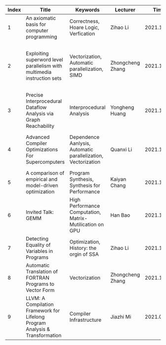 | Index | Title |  Keywords | Lecturer | Time | Links| Presiquite |
| ----- | ----- | --------- | ---------| ---- | ---- | ---------- |
| 1 | An axiomatic basis for computer programming | Correctness, Hoare Logic, Verfication | Zihao Li | 2021.11.7| [PPT](https://github.com/zihaoli-cn/compiler-paper-reading/tree/main/material/ProgrammingLanguages/HoareLogic)| have learned **Proprositional Logic** |
| 2 | Exploiting superword level parallelism with multimedia instruction sets | Vectorization, Automatic parallelization, SIMD | Zhongcheng Zhang | 2021.11.14  | [PPT](https://github.com/zihaoli-cn/compiler-paper-reading/tree/main/material/Compiler%20Specialization/Vectorization) |  `Abstract` and `Introduction` parts in paper are strongly suggested to read before attending the seminar |
| 3 | Precise Interprocedural Dataflow Analysis via Graph Reachability | Interprocedural Analysis | Yongheng Huang | 2021.11.21 | [link](https://github.com/zihaoli-cn/compiler-paper-reading/tree/main/material/Compiler%20Specialization/Interprocedural%20Optimization) | Data-flow Analysis, Interprocedural Analysis |
| 4 | Advanced Compiler Optimizations For Supercomputers | Dependence Aanlysis, Automatic parallelization, Vectorization | Quanxi Li | 2021.11.28 | [PPT](https://github.com/zihaoli-cn/compiler-paper-reading/tree/main/material/Compiler%20Core) | the "*Data Dependence*" concept in Computer Architecture Course |
| 5 | A comparison of empirical and model-driven optimization | Program Synthesis, Synthesis for Performance | Kaiyan Chang | 2021.12.05 | [PPT](https://github.com/zihaoli-cn/compiler-paper-reading/tree/main/material/Compiler%20Specialization/Program%20Synthesis) | |
| 6 | Invited Talk: GEMM | High Performance Computation, Matrix-Mutilication on GPU | Han Bao | 2021.12.12 | `TODO` | |
| 7 | Detecting Equality of Variables in Programs|  Optimization, History: the orgin of SSA | Zihao Li | 2021.12.19 | `TODO` | at least know what is **SSA**|
| 8 | Automatic Translation of FORTRAN Programs to Vector Form | Vectorization | Zhongcheng Zhang | 2021.12.26 | `TODO` | |
| 9 | LLVM: A Compilation Framework for Lifelong Program Analysis & Transformation | Compiler Infrastructure | Jiazhi Mi | 2021.01.02 | `TODO` | | 
